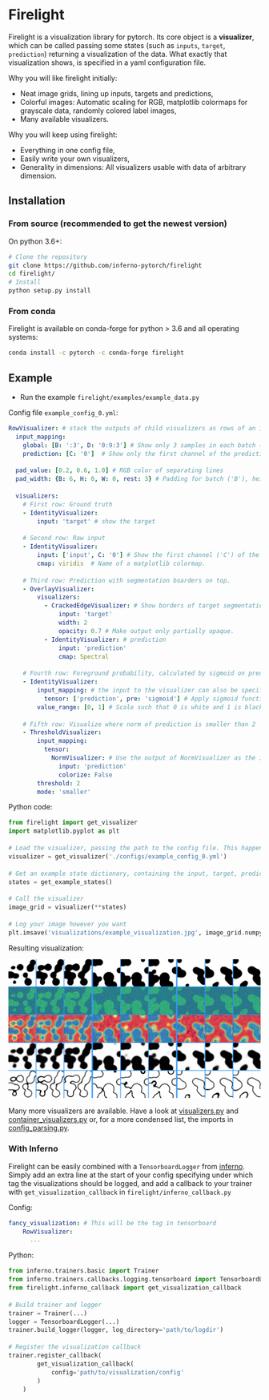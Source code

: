 # Firelight

Firelight is a visualization library for pytorch. 
Its core object is a **visualizer**, which can be called passing some states (such as `inputs`, `target`, 
`prediction`) returning a visualization of the data. What exactly that visualization shows, is specified in a yaml
configuration file.

Why you will like firelight initially:
- Neat image grids, lining up inputs, targets and predictions,
- Colorful images: Automatic scaling for RGB, matplotlib colormaps for grayscale data, randomly colored label images,
- Many available visualizers.

Why you will keep using firelight:
- Everything in one config file,
- Easily write your own visualizers,
- Generality in dimensions: All visualizers usable with data of arbitrary dimension.

## Installation

### From source (recommended to get the newest version)
On python 3.6+:

```bash
# Clone the repository
git clone https://github.com/inferno-pytorch/firelight
cd firelight/
# Install
python setup.py install
```
### From conda

Firelight is available on conda-forge for python > 3.6 and all operating systems:
```bash
conda install -c pytorch -c conda-forge firelight
```

## Example

- Run the example `firelight/examples/example_data.py`

Config file `example_config_0.yml`:

```yaml
RowVisualizer: # stack the outputs of child visualizers as rows of an image grid
  input_mapping:
    global: [B: ':3', D: '0:9:3'] # Show only 3 samples in each batch ('B'), and some slices along depth ('D').
    prediction: [C: '0']  # Show only the first channel of the prediction

  pad_value: [0.2, 0.6, 1.0] # RGB color of separating lines
  pad_width: {B: 6, H: 0, W: 0, rest: 3} # Padding for batch ('B'), height ('H'), width ('W') and other dimensions.

  visualizers:
    # First row: Ground truth
    - IdentityVisualizer:
        input: 'target' # show the target

    # Second row: Raw input
    - IdentityVisualizer:
        input: ['input', C: '0'] # Show the first channel ('C') of the input.
        cmap: viridis  # Name of a matplotlib colormap.

    # Third row: Prediction with segmentation boarders on top.
    - OverlayVisualizer:
        visualizers:
          - CrackedEdgeVisualizer: # Show borders of target segmentation
              input: 'target'
              width: 2
              opacity: 0.7 # Make output only partially opaque.
          - IdentityVisualizer: # prediction
              input: 'prediction'
              cmap: Spectral

    # Fourth row: Foreground probability, calculated by sigmoid on prediction
    - IdentityVisualizer:
        input_mapping: # the input to the visualizer can also be specified as a dict under the key 'input mapping'.
          tensor: ['prediction', pre: 'sigmoid'] # Apply sigmoid function from torch.nn.functional before visualize.
        value_range: [0, 1] # Scale such that 0 is white and 1 is black. If not specified, whole range is used.

    # Fifth row: Visualize where norm of prediction is smaller than 2
    - ThresholdVisualizer:
        input_mapping:
          tensor:
            NormVisualizer: # Use the output of NormVisualizer as the input to ThresholdVisualizer
              input: 'prediction'
              colorize: False
        threshold: 2
        mode: 'smaller'
```

Python code:

```python
from firelight import get_visualizer
import matplotlib.pyplot as plt

# Load the visualizer, passing the path to the config file. This happens only once, at the start of training.
visualizer = get_visualizer('./configs/example_config_0.yml')

# Get an example state dictionary, containing the input, target, prediction
states = get_example_states()

# Call the visualizer
image_grid = visualizer(**states)

# Log your image however you want
plt.imsave('visualizations/example_visualization.jpg', image_grid.numpy())
```

Resulting visualization: 

![Example Image Grid](examples/example_visualization.png)

Many more visualizers are available. Have a look at [visualizers.py](/firelight/visualizers/visualizers.py ) and [container_visualizers.py](/firelight/visualizers/container_visualizers.py) or, for a more condensed list, the imports in [config_parsing.py](/firelight/config_parsing.py).

### With Inferno
Firelight can be easily combined with a `TensorboardLogger` from [inferno](https://github.com/inferno-pytorch/inferno).
Simply add an extra line at the start of your config specifying under which tag the visualizations should be logged, and
add a callback to your trainer with `get_visualization_callback` in `firelight/inferno_callback.py`

Config:
```yaml
fancy_visualization: # This will be the tag in tensorboard
    RowVisualizer:
      ...
```
Python:
```python
from inferno.trainers.basic import Trainer
from inferno.trainers.callbacks.logging.tensorboard import TensorboardLogger
from firelight.inferno_callback import get_visualization_callback

# Build trainer and logger
trainer = Trainer(...)
logger = TensorboardLogger(...)
trainer.build_logger(logger, log_directory='path/to/logdir')

# Register the visualization callback
trainer.register_callback(
        get_visualization_callback(
            config='path/to/visualization/config'
        )
    )
```
